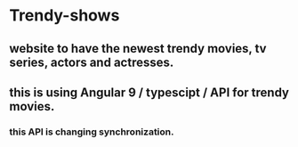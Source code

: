 # Trendy-shows
## website to have the newest trendy movies, tv series, actors and actresses.
## this is using Angular 9 / typescipt / API for trendy movies.
### this API is changing synchronization.
